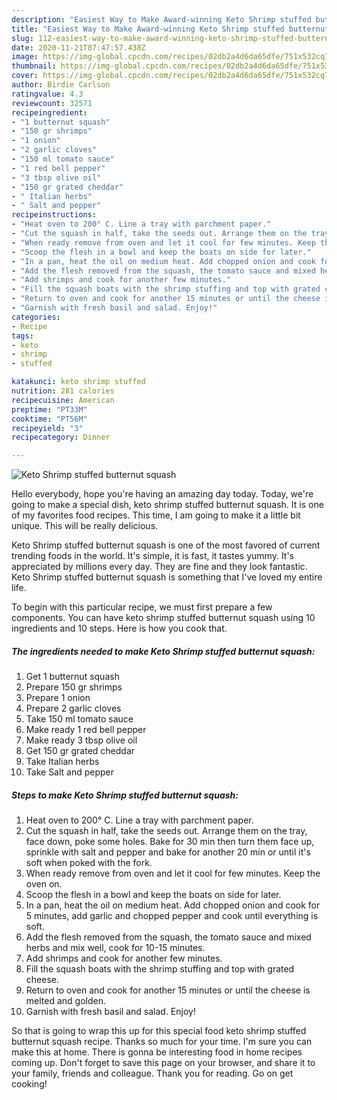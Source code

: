 ```yaml
---
description: "Easiest Way to Make Award-winning Keto Shrimp stuffed butternut squash"
title: "Easiest Way to Make Award-winning Keto Shrimp stuffed butternut squash"
slug: 112-easiest-way-to-make-award-winning-keto-shrimp-stuffed-butternut-squash
date: 2020-11-21T07:47:57.438Z
image: https://img-global.cpcdn.com/recipes/02db2a4d6da65dfe/751x532cq70/keto-shrimp-stuffed-butternut-squash-recipe-main-photo.jpg
thumbnail: https://img-global.cpcdn.com/recipes/02db2a4d6da65dfe/751x532cq70/keto-shrimp-stuffed-butternut-squash-recipe-main-photo.jpg
cover: https://img-global.cpcdn.com/recipes/02db2a4d6da65dfe/751x532cq70/keto-shrimp-stuffed-butternut-squash-recipe-main-photo.jpg
author: Birdie Carlson
ratingvalue: 4.3
reviewcount: 32571
recipeingredient:
- "1 butternut squash"
- "150 gr shrimps"
- "1 onion"
- "2 garlic cloves"
- "150 ml tomato sauce"
- "1 red bell pepper"
- "3 tbsp olive oil"
- "150 gr grated cheddar"
- " Italian herbs"
- " Salt and pepper"
recipeinstructions:
- "Heat oven to 200° C. Line a tray with parchment paper."
- "Cut the squash in half, take the seeds out. Arrange them on the tray, face down, poke some holes. Bake for 30 min then turn them face up, sprinkle with salt and pepper and bake for another 20 min or until it&#39;s soft when poked with the fork."
- "When ready remove from oven and let it cool for few minutes. Keep the oven on."
- "Scoop the flesh in a bowl and keep the boats on side for later."
- "In a pan, heat the oil on medium heat. Add chopped onion and cook for 5 minutes, add garlic and chopped pepper and cook until everything is soft."
- "Add the flesh removed from the squash, the tomato sauce and mixed herbs and mix well, cook for 10-15 minutes."
- "Add shrimps and cook for another few minutes."
- "Fill the squash boats with the shrimp stuffing and top with grated cheese."
- "Return to oven and cook for another 15 minutes or until the cheese is melted and golden."
- "Garnish with fresh basil and salad. Enjoy!"
categories:
- Recipe
tags:
- keto
- shrimp
- stuffed

katakunci: keto shrimp stuffed 
nutrition: 281 calories
recipecuisine: American
preptime: "PT33M"
cooktime: "PT56M"
recipeyield: "3"
recipecategory: Dinner

---
```



![Keto Shrimp stuffed butternut squash](https://img-global.cpcdn.com/recipes/02db2a4d6da65dfe/751x532cq70/keto-shrimp-stuffed-butternut-squash-recipe-main-photo.jpg)

Hello everybody, hope you're having an amazing day today. Today, we're going to make a special dish, keto shrimp stuffed butternut squash. It is one of my favorites food recipes. This time, I am going to make it a little bit unique. This will be really delicious.



Keto Shrimp stuffed butternut squash is one of the most favored of current trending foods in the world. It's simple, it is fast, it tastes yummy. It's appreciated by millions every day. They are fine and they look fantastic. Keto Shrimp stuffed butternut squash is something that I've loved my entire life.


To begin with this particular recipe, we must first prepare a few components. You can have keto shrimp stuffed butternut squash using 10 ingredients and 10 steps. Here is how you cook that.

<!--inarticleads1-->

##### The ingredients needed to make Keto Shrimp stuffed butternut squash:

1. Get 1 butternut squash
1. Prepare 150 gr shrimps
1. Prepare 1 onion
1. Prepare 2 garlic cloves
1. Take 150 ml tomato sauce
1. Make ready 1 red bell pepper
1. Make ready 3 tbsp olive oil
1. Get 150 gr grated cheddar
1. Take  Italian herbs
1. Take  Salt and pepper




<!--inarticleads2-->

##### Steps to make Keto Shrimp stuffed butternut squash:

1. Heat oven to 200° C. Line a tray with parchment paper.
1. Cut the squash in half, take the seeds out. Arrange them on the tray, face down, poke some holes. Bake for 30 min then turn them face up, sprinkle with salt and pepper and bake for another 20 min or until it&#39;s soft when poked with the fork.
1. When ready remove from oven and let it cool for few minutes. Keep the oven on.
1. Scoop the flesh in a bowl and keep the boats on side for later.
1. In a pan, heat the oil on medium heat. Add chopped onion and cook for 5 minutes, add garlic and chopped pepper and cook until everything is soft.
1. Add the flesh removed from the squash, the tomato sauce and mixed herbs and mix well, cook for 10-15 minutes.
1. Add shrimps and cook for another few minutes.
1. Fill the squash boats with the shrimp stuffing and top with grated cheese.
1. Return to oven and cook for another 15 minutes or until the cheese is melted and golden.
1. Garnish with fresh basil and salad. Enjoy!




So that is going to wrap this up for this special food keto shrimp stuffed butternut squash recipe. Thanks so much for your time. I'm sure you can make this at home. There is gonna be interesting food in home recipes coming up. Don't forget to save this page on your browser, and share it to your family, friends and colleague. Thank you for reading. Go on get cooking!

